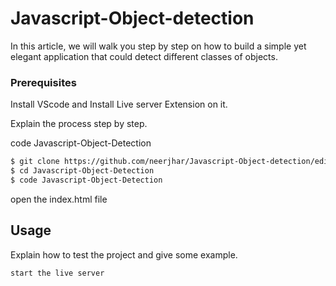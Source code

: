 # Javascript-Object-detection

In this article, we will walk you step by step on how to build a simple yet elegant application that could detect different classes of objects.

### Prerequisites

Install VScode and Install Live server Extension on it. 

Explain the process step by step.

code Javascript-Object-Detection

```bash
$ git clone https://github.com/neerjhar/Javascript-Object-detection/edit/main/README.md
$ cd Javascript-Object-Detection
$ code Javascript-Object-Detection
```
open the index.html file

## Usage
Explain how to test the project and give some example.

```bash
start the live server 
```

